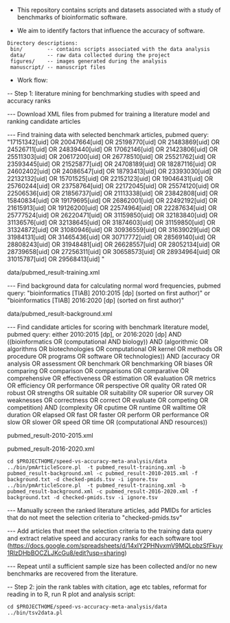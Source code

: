 
* This repository contains scripts and datasets associated with a study of benchmarks of bioinformatic software.

- We aim to identify factors that influence the accuracy of software.

```
Directory descriptions:
 bin/        -- contains scripts associated with the data analysis
 data/       -- raw data collected during the project
 figures/    -- images generated during the analysis
 manuscript/ -- manuscript files
```

* Work flow:

-- Step 1: literature mining for benchmarking studies with speed and accuracy ranks

--- Download XML files from pubmed for training a literature model and ranking candidate articles

--- Find training data with selected benchmark articles, pubmed query: "17151342[uid] OR 20047664[uid] OR 25198770[uid] OR 21483869[uid] OR 24526711[uid] OR 24839440[uid] OR 17062146[uid] OR 21423806[uid] OR 25511303[uid] OR 20617200[uid] OR 26778510[uid] OR 25521762[uid] OR 23593445[uid] OR 21525877[uid] OR 24708189[uid] OR 18287116[uid] OR 24602402[uid] OR 24086547[uid] OR 18793413[uid] OR 23393030[uid] OR 22132132[uid] OR 15701525[uid] OR 22152123[uid] OR 19046431[uid] OR 25760244[uid] OR 23758764[uid] OR 22172045[uid] OR 25574120[uid] OR 22506536[uid] OR 21856737[uid] OR 21113338[uid] OR 23842808[uid] OR 15840834[uid] OR 19179695[uid] OR 26862001[uid] OR 22492192[uid] OR 21615913[uid] OR 19126200[uid] OR 22574964[uid] OR 22287634[uid] OR 25777524[uid] OR 26220471[uid] OR 31159850[uid] OR 32183840[uid] OR 31136576[uid] OR 32138645[uid] OR 31874603[uid] OR 31159850[uid] OR 31324872[uid] OR 31080946[uid] OR 30936559[uid] OR 31639029[uid] OR 31984131[uid] OR 31465436[uid] OR 30717772[uid] OR 28569140[uid] OR 28808243[uid] OR 31948481[uid] OR 26628557[uid] OR 28052134[uid] OR 28739658[uid] OR 27256311[uid] OR 30658573[uid] OR 28934964[uid] OR 31015787[uid] OR 29568413[uid] "

data/pubmed_result-training.xml

--- Find background data for calculating normal word frequencies, pubmed query: "bioinformatics [TIAB] 2010:2015 [dp] (sorted on first author)" or "bioinformatics [TIAB] 2016:2020 [dp] (sorted on first author)"

data/pubmed_result-background.xml

--- Find candidate articles for scoring with benchmark literature model, pubmed query: either 2010:2015 [dp], or 2016:2020 [dp] AND  ((bioinformatics OR (computational AND biology)) AND (algorithmic OR algorithms OR biotechnologies OR computational OR kernel OR methods OR procedure OR programs OR software OR technologies)) AND (accuracy OR analysis OR assessment OR benchmark OR benchmarking OR biases OR comparing OR comparison OR comparisons OR comparative OR comprehensive OR effectiveness OR estimation OR evaluation OR metrics OR efficiency OR performance OR perspective OR quality OR rated OR robust OR strengths OR suitable OR suitability OR superior OR survey OR weaknesses OR correctness OR correct OR evaluate OR competing OR competition) AND (complexity OR cputime OR runtime OR walltime OR duration OR elapsed OR fast OR faster OR perform OR performance OR slow OR slower OR speed OR time OR (computational AND resources))

pubmed_result-2010-2015.xml

pubmed_result-2016-2020.xml

```
cd $PROJECTHOME/speed-vs-accuracy-meta-analysis/data 
../bin/pmArticleScore.pl  -t pubmed_result-training.xml -b pubmed_result-background.xml -c pubmed_result-2010-2015.xml -f background.txt -d checked-pmids.tsv -i ignore.tsv
../bin/pmArticleScore.pl  -t pubmed_result-training.xml -b pubmed_result-background.xml -c pubmed_result-2016-2020.xml -f background.txt -d checked-pmids.tsv -i ignore.tsv
```

--- Manually screen the ranked literature articles, add PMIDs for articles that do not meet the selection criteria to "checked-pmids.tsv"

--- Add articles that meet the selection criteria to the training data query and extract relative speed and accuracy ranks for each software tool (https://docs.google.com/spreadsheets/d/14xIY2PHNvxmV9MQLpbzSfFkuy1RlzDHbBOCZLJKcGu8/edit?usp=sharing)

--- Repeat until a sufficient sample size has been collected and/or no new benchmarks are recovered from the literature. 


-- Step 2: join the rank tables with citation, age etc tables, reformat for reading in to R, run R plot and analysis script:

```
cd $PROJECTHOME/speed-vs-accuracy-meta-analysis/data 
../bin/tsv2data.pl 
```


